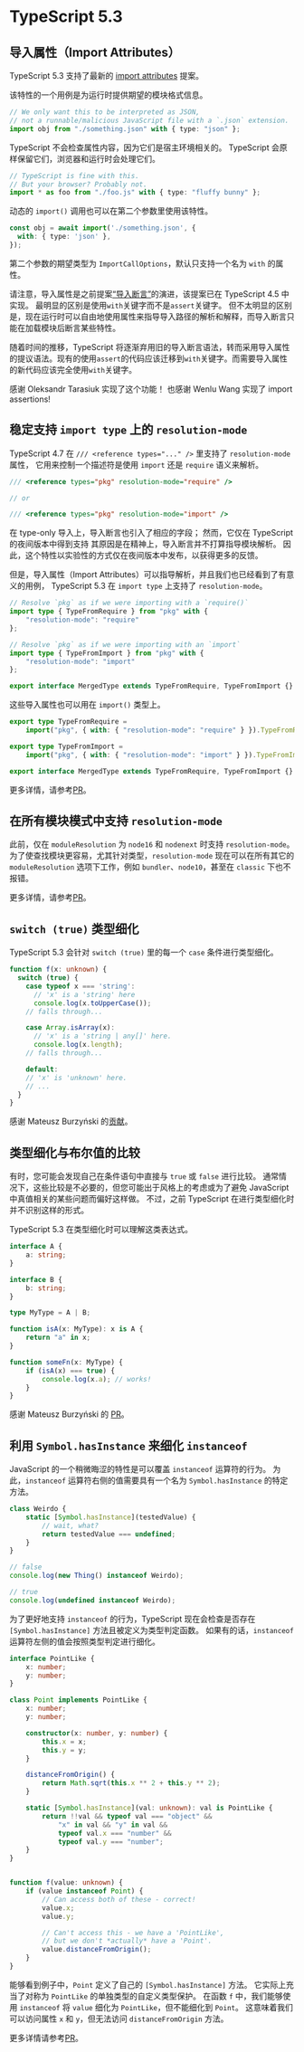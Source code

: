 # TypeScript 5.3

## 导入属性（Import Attributes）

TypeScript 5.3 支持了最新的 [import attributes](https://github.com/tc39/proposal-import-attributes) 提案。

该特性的一个用例是为运行时提供期望的模块格式信息。

```ts
// We only want this to be interpreted as JSON,
// not a runnable/malicious JavaScript file with a `.json` extension.
import obj from "./something.json" with { type: "json" };
```

TypeScript 不会检查属性内容，因为它们是宿主环境相关的。
TypeScript 会原样保留它们，浏览器和运行时会处理它们。

```ts
// TypeScript is fine with this.
// But your browser? Probably not.
import * as foo from "./foo.js" with { type: "fluffy bunny" };
```

动态的 `import()` 调用也可以在第二个参数里使用该特性。

```ts
const obj = await import('./something.json', {
  with: { type: 'json' },
});
```

第二个参数的期望类型为 `ImportCallOptions`，默认只支持一个名为 `with` 的属性。

请注意，导入属性是之前提案[“导入断言”](https://devblogs.microsoft.com/typescript/announcing-typescript-4-5/#import-assertions)的演进，该提案已在 TypeScript 4.5 中实现。
最明显的区别是使用`with`关键字而不是`assert`关键字。
但不太明显的区别是，现在运行时可以自由地使用属性来指导导入路径的解析和解释，而导入断言只能在加载模块后断言某些特性。

随着时间的推移，TypeScript 将逐渐弃用旧的导入断言语法，转而采用导入属性的提议语法。现有的使用`assert`的代码应该迁移到`with`关键字。而需要导入属性的新代码应该完全使用`with`关键字。

感谢 Oleksandr Tarasiuk 实现了这个功能！
也感谢 Wenlu Wang 实现了 import assertions!

## 稳定支持 `import type` 上的 `resolution-mode`

TypeScript 4.7 在 `/// <reference types="..." />` 里支持了 `resolution-mode` 属性，
它用来控制一个描述符是使用 `import` 还是 `require` 语义来解析。

```ts
/// <reference types="pkg" resolution-mode="require" />

// or

/// <reference types="pkg" resolution-mode="import" />
```

在 type-only 导入上，导入断言也引入了相应的字段；
然而，它仅在 TypeScript 的夜间版本中得到支持
其原因是在精神上，导入断言并不打算指导模块解析。
因此，这个特性以实验性的方式仅在夜间版本中发布，以获得更多的反馈。

但是，导入属性（Import Attributes）可以指导解析，并且我们也已经看到了有意义的用例，
TypeScript 5.3 在 `import type` 上支持了 `resolution-mode`。

```ts
// Resolve `pkg` as if we were importing with a `require()`
import type { TypeFromRequire } from "pkg" with {
    "resolution-mode": "require"
};

// Resolve `pkg` as if we were importing with an `import`
import type { TypeFromImport } from "pkg" with {
    "resolution-mode": "import"
};

export interface MergedType extends TypeFromRequire, TypeFromImport {}
```

这些导入属性也可以用在 `import()` 类型上。

```ts
export type TypeFromRequire =
    import("pkg", { with: { "resolution-mode": "require" } }).TypeFromRequire;

export type TypeFromImport =
    import("pkg", { with: { "resolution-mode": "import" } }).TypeFromImport;

export interface MergedType extends TypeFromRequire, TypeFromImport {}
```

更多详情，请参考[PR](https://github.com/microsoft/TypeScript/pull/55725)。

## 在所有模块模式中支持 `resolution-mode`

此前，仅在 `moduleResolution` 为 `node16` 和 `nodenext` 时支持 `resolution-mode`。
为了使查找模块更容易，尤其针对类型，`resolution-mode` 现在可以在所有其它的 `moduleResolution` 选项下工作，例如 `bundler`、`node10`，甚至在 `classic` 下也不报错。

更多详情，请参考[PR](https://github.com/microsoft/TypeScript/pull/55725)。

## `switch (true)` 类型细化

TypeScript 5.3 会针对 `switch (true)` 里的每一个 `case` 条件进行类型细化。

```ts
function f(x: unknown) {
  switch (true) {
    case typeof x === 'string':
      // 'x' is a 'string' here
      console.log(x.toUpperCase());
    // falls through...

    case Array.isArray(x):
      // 'x' is a 'string | any[]' here.
      console.log(x.length);
    // falls through...

    default:
    // 'x' is 'unknown' here.
    // ...
  }
}
```

感谢 Mateusz Burzyński 的[贡献](https://github.com/microsoft/TypeScript/pull/55991)。

## 类型细化与布尔值的比较

有时，您可能会发现自己在条件语句中直接与 `true` 或 `false` 进行比较。
通常情况下，这些比较是不必要的，但您可能出于风格上的考虑或为了避免 JavaScript 中真值相关的某些问题而偏好这样做。
不过，之前 TypeScript 在进行类型细化时并不识别这样的形式。

TypeScript 5.3 在类型细化时可以理解这类表达式。

```ts
interface A {
    a: string;
}

interface B {
    b: string;
}

type MyType = A | B;

function isA(x: MyType): x is A {
    return "a" in x;
}

function someFn(x: MyType) {
    if (isA(x) === true) {
        console.log(x.a); // works!
    }
}
```

感谢 Mateusz Burzyński 的 [PR](https://github.com/microsoft/TypeScript/pull/53681)。

## 利用 `Symbol.hasInstance` 来细化 `instanceof`

JavaScript 的一个稍微晦涩的特性是可以覆盖 `instanceof` 运算符的行为。
为此，`instanceof` 运算符右侧的值需要具有一个名为 `Symbol.hasInstance` 的特定方法。

```ts
class Weirdo {
    static [Symbol.hasInstance](testedValue) {
        // wait, what?
        return testedValue === undefined;
    }
}

// false
console.log(new Thing() instanceof Weirdo);

// true
console.log(undefined instanceof Weirdo);
```

为了更好地支持 `instanceof` 的行为，TypeScript 现在会检查是否存在 `[Symbol.hasInstance]` 方法且被定义为类型判定函数。
如果有的话，`instanceof` 运算符左侧的值会按照类型判定进行细化。

```ts
interface PointLike {
    x: number;
    y: number;
}

class Point implements PointLike {
    x: number;
    y: number;

    constructor(x: number, y: number) {
        this.x = x;
        this.y = y;
    }

    distanceFromOrigin() {
        return Math.sqrt(this.x ** 2 + this.y ** 2);
    }

    static [Symbol.hasInstance](val: unknown): val is PointLike {
        return !!val && typeof val === "object" &&
            "x" in val && "y" in val &&
            typeof val.x === "number" &&
            typeof val.y === "number";
    }
}


function f(value: unknown) {
    if (value instanceof Point) {
        // Can access both of these - correct!
        value.x;
        value.y;

        // Can't access this - we have a 'PointLike',
        // but we don't *actually* have a 'Point'.
        value.distanceFromOrigin();
    }
}
```

能够看到例子中，`Point` 定义了自己的 `[Symbol.hasInstance]` 方法。
它实际上充当了对称为 `PointLike` 的单独类型的自定义类型保护。
在函数 `f` 中，我们能够使用 `instanceof` 将 `value` 细化为 `PointLike`，但不能细化到 `Point`。
这意味着我们可以访问属性 `x` 和 `y`，但无法访问 `distanceFromOrigin` 方法。

更多详情请参考[PR](https://github.com/microsoft/TypeScript/pull/55052)。
